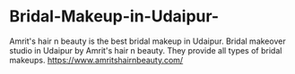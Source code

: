 # Bridal-Makeup-in-Udaipur-
Amrit's hair n beauty is the best bridal makeup in Udaipur. Bridal makeover studio in Udaipur by Amrit's hair n beauty. They provide all types of bridal makeups.
https://www.amritshairnbeauty.com/
